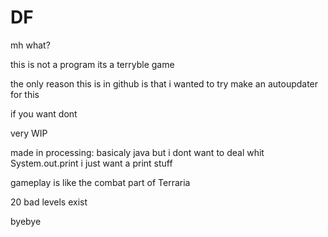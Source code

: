 # DF

mh what?

this is not a program
its a terryble game

the only reason this is in github is that i wanted to try make an autoupdater for this

if you want dont

very WIP

made in processing:
basicaly java but i dont want to deal whit System.out.print i just want a print stuff

gameplay is like the combat part of Terraria

20 bad levels exist

byebye
